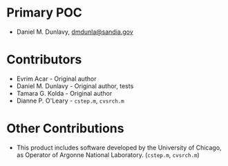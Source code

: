 # Primary POC
* Daniel M. Dunlavy, dmdunla@sandia.gov

# Contributors
* Evrim Acar - Original author
* Daniel M. Dunlavy - Original author, tests
* Tamara G. Kolda - Original author
* Dianne P. O'Leary - ```cstep.m```, ```cvsrch.m```

# Other Contributions 
* This product includes software developed by the University of
Chicago, as Operator of Argonne National Laboratory. (```cstep.m```,
```cvsrch.m```)


